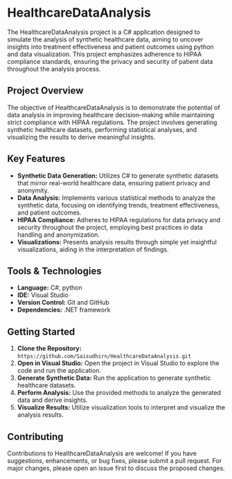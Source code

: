 # HealthcareDataAnalysis

The HealthcareDataAnalysis project is a C# application designed to simulate the analysis of synthetic healthcare data, aiming to uncover insights into treatment effectiveness and patient outcomes using python and data visualization. This project emphasizes adherence to HIPAA compliance standards, ensuring the privacy and security of patient data throughout the analysis process.

## Project Overview

The objective of HealthcareDataAnalysis is to demonstrate the potential of data analysis in improving healthcare decision-making while maintaining strict compliance with HIPAA regulations. The project involves generating synthetic healthcare datasets, performing statistical analyses, and visualizing the results to derive meaningful insights.

## Key Features

- **Synthetic Data Generation:** Utilizes C# to generate synthetic datasets that mirror real-world healthcare data, ensuring patient privacy and anonymity.
- **Data Analysis:** Implements various statistical methods to analyze the synthetic data, focusing on identifying trends, treatment effectiveness, and patient outcomes.
- **HIPAA Compliance:** Adheres to HIPAA regulations for data privacy and security throughout the project, employing best practices in data handling and anonymization.
- **Visualizations:** Presents analysis results through simple yet insightful visualizations, aiding in the interpretation of findings.

## Tools & Technologies

- **Language:** C#, python
- **IDE:** Visual Studio
- **Version Control:** Git and GitHub
- **Dependencies:** .NET framework

## Getting Started

1. **Clone the Repository:** `https://github.com/Saisudhirn/HealthcareDataAnalysis.git`
2. **Open in Visual Studio:** Open the project in Visual Studio to explore the code and run the application.
3. **Generate Synthetic Data:** Run the application to generate synthetic healthcare datasets.
4. **Perform Analysis:** Use the provided methods to analyze the generated data and derive insights.
5. **Visualize Results:** Utilize visualization tools to interpret and visualize the analysis results.

## Contributing

Contributions to HealthcareDataAnalysis are welcome! If you have suggestions, enhancements, or bug fixes, please submit a pull request. For major changes, please open an issue first to discuss the proposed changes.

